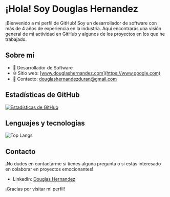 <!--
**Hernandez-Douglas/Hernandez-Douglas** is a ✨ _special_ ✨ repository because its `README.md` (this file) appears on your GitHub profile.

Here are some ideas to get you started:

- 🔭 I’m currently working on ...
- 🌱 I’m currently learning ...
- 👯 I’m looking to collaborate on ...
- 🤔 I’m looking for help with ...
- 💬 Ask me about ...
- 📫 How to reach me: ...
- 😄 Pronouns: ...
- ⚡ Fun fact: ...
-->

# ¡Hola! Soy Douglas Hernandez

¡Bienvenido a mi perfil de GitHub! Soy un desarrollador de software con más de 4 años de experiencia en la industria. Aquí encontrarás una visión general de mi actividad en GitHub y algunos de los proyectos en los que he trabajado.

## Sobre mí

- 💼 Desarrollador de Software
- 🌐 Sitio web: [www.douglashernandez.com](https://www.google.com)
- 📧 Contacto: [douglashernandezduran@gmail.com](mailto:douglashernandezduran@gmail.com)

## Estadísticas de GitHub

[![Estadísticas de GitHub](https://github-readme-stats.vercel.app/api?username=Hernandez-Douglas&show_icons=true&theme=onedark&count_private=true&hide=prs,issues)](https://github.com/Hernandez-Douglas)

## Lenguajes y tecnologías

![Top Langs](https://github-readme-stats.vercel.app/api/top-langs/?username=Hernandez-Douglas&hide_progress=false&compact=true)



## Contacto

¡No dudes en contactarme si tienes alguna pregunta o si estás interesado en colaborar en proyectos emocionantes!

- LinkedIn: [Douglas Hernandez](https://www.linkedin.com/in/douglas-hernandez-dh/)

¡Gracias por visitar mi perfil!
